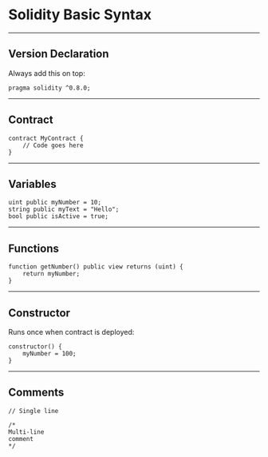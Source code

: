 
# Solidity Basic Syntax

---

## Version Declaration

Always add this on top:

```solidity
pragma solidity ^0.8.0;
```

---

## Contract

```solidity
contract MyContract {
    // Code goes here
}
```

---

## Variables

```solidity
uint public myNumber = 10;
string public myText = "Hello";
bool public isActive = true;
```

---

## Functions

```solidity
function getNumber() public view returns (uint) {
    return myNumber;
}
```

---

## Constructor

Runs once when contract is deployed:

```solidity
constructor() {
    myNumber = 100;
}
```

---

## Comments

```solidity
// Single line

/*
Multi-line
comment
*/
```
